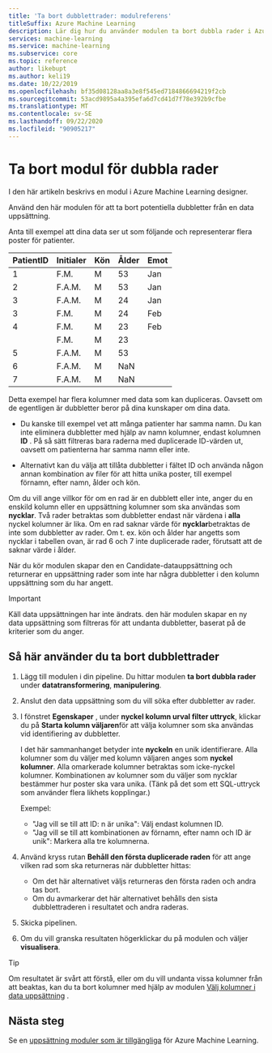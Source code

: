 ```yaml
---
title: 'Ta bort dubblettrader: modulreferens'
titleSuffix: Azure Machine Learning
description: Lär dig hur du använder modulen ta bort dubbla rader i Azure Machine Learning för att ta bort potentiella dubbletter från en data uppsättning.
services: machine-learning
ms.service: machine-learning
ms.subservice: core
ms.topic: reference
author: likebupt
ms.author: keli19
ms.date: 10/22/2019
ms.openlocfilehash: bf35d08128aa8a3e8f545ed7184866694219f2cb
ms.sourcegitcommit: 53acd9895a4a395efa6d7cd41d7f78e392b9cfbe
ms.translationtype: MT
ms.contentlocale: sv-SE
ms.lasthandoff: 09/22/2020
ms.locfileid: "90905217"
---
```

# <a name="remove-duplicate-rows-module"></a>Ta bort modul för dubbla rader

I den här artikeln beskrivs en modul i Azure Machine Learning designer.

Använd den här modulen för att ta bort potentiella dubbletter från en data uppsättning.

Anta till exempel att dina data ser ut som följande och representerar flera poster för patienter. 

| PatientID | Initialer| Kön|Ålder|Emot|
|----|----|----|----|----|
|1|F.M.| M| 53| Jan|
|2| F.A.M.| M| 53| Jan|
|3| F.A.M.| M| 24| Jan|
|3| F.M.| M| 24| Feb|
|4| F.M.| M| 23| Feb|
| | F.M.| M| 23| |
|5| F.A.M.| M| 53| |
|6| F.A.M.| M| NaN| |
|7| F.A.M.| M| NaN| |

Detta exempel har flera kolumner med data som kan dupliceras. Oavsett om de egentligen är dubbletter beror på dina kunskaper om dina data. 

+ Du kanske till exempel vet att många patienter har samma namn. Du kan inte eliminera dubbletter med hjälp av namn kolumner, endast kolumnen **ID** . På så sätt filtreras bara raderna med duplicerade ID-värden ut, oavsett om patienterna har samma namn eller inte.

+ Alternativt kan du välja att tillåta dubbletter i fältet ID och använda någon annan kombination av filer för att hitta unika poster, till exempel förnamn, efter namn, ålder och kön.  

Om du vill ange villkor för om en rad är en dubblett eller inte, anger du en enskild kolumn eller en uppsättning kolumner som ska användas som **nycklar**. Två rader betraktas som dubbletter endast när värdena i **alla** nyckel kolumner är lika. Om en rad saknar värde för **nycklar**betraktas de inte som dubbletter av rader. Om t. ex. kön och ålder har angetts som nycklar i tabellen ovan, är rad 6 och 7 inte duplicerade rader, förutsatt att de saknar värde i ålder.

När du kör modulen skapar den en Candidate-datauppsättning och returnerar en uppsättning rader som inte har några dubbletter i den kolumn uppsättning som du har angett.

> [!IMPORTANT]
> Käll data uppsättningen har inte ändrats. den här modulen skapar en ny data uppsättning som filtreras för att undanta dubbletter, baserat på de kriterier som du anger.

## <a name="how-to-use-remove-duplicate-rows"></a>Så här använder du ta bort dubblettrader

1. Lägg till modulen i din pipeline. Du hittar modulen **ta bort dubbla rader** under **datatransformering**, **manipulering**.  

2. Anslut den data uppsättning som du vill söka efter dubbletter av rader.

3. I fönstret **Egenskaper** , under **nyckel kolumn urval filter uttryck**, klickar du på **Starta kolumn väljaren**för att välja kolumner som ska användas vid identifiering av dubbletter.

    I det här sammanhanget betyder inte **nyckeln** en unik identifierare. Alla kolumner som du väljer med kolumn väljaren anges som **nyckel kolumner**. Alla omarkerade kolumner betraktas som icke-nyckel kolumner. Kombinationen av kolumner som du väljer som nycklar bestämmer hur poster ska vara unika. (Tänk på det som ett SQL-uttryck som använder flera likhets kopplingar.)

    Exempel:

    + "Jag vill se till att ID: n är unika": Välj endast kolumnen ID.
    + "Jag vill se till att kombinationen av förnamn, efter namn och ID är unik": Markera alla tre kolumnerna.

4. Använd kryss rutan **Behåll den första duplicerade raden** för att ange vilken rad som ska returneras när dubbletter hittas:

    + Om det här alternativet väljs returneras den första raden och andra tas bort. 
    + Om du avmarkerar det här alternativet behålls den sista dubblettraderen i resultatet och andra raderas. 

5. Skicka pipelinen.

6. Om du vill granska resultaten högerklickar du på modulen och väljer **visualisera**. 

> [!TIP]
> Om resultatet är svårt att förstå, eller om du vill undanta vissa kolumner från att beaktas, kan du ta bort kolumner med hjälp av modulen [Välj kolumner i data uppsättning](./select-columns-in-dataset.md) .

## <a name="next-steps"></a>Nästa steg

Se en [uppsättning moduler som är tillgängliga](module-reference.md) för Azure Machine Learning. 